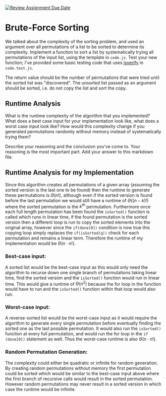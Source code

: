 [![Review Assignment Due Date](https://classroom.github.com/assets/deadline-readme-button-24ddc0f5d75046c5622901739e7c5dd533143b0c8e959d652212380cedb1ea36.svg)](https://classroom.github.com/a/7eEMzrNd)
# Brute-Force Sorting

We talked about the complexity of the sorting problem, and used an argument over
all permutations of a list to be sorted to determine its complexity. Implement
a function to sort a list by systematically trying all permutations of the input
list, using the template in `code.js`. Test your new function; I've provided
some basic testing code that uses [jsverify](https://jsverify.github.io/) in
`code.test.js`.

The return value should be the number of permutations that were tried until the
sorted list was "discovered". The unsorted list passed as an argument should be
sorted, i.e. do not copy the list and sort the copy.

## Runtime Analysis

What is the runtime complexity of the algorithm that you implemented? What does
a best case input for your implementation look like, what does a worst case
input look like? How would this complexity change if you generated permutations
randomly without memory instead of systematically trying them?

Describe your reasoning and the conclusion you've come to. Your reasoning is the
most important part. Add your answer to this markdown file.

## Runtime Analysis for my Implementation
Since this algorithm creates all permutations of a given array (assuming the sorted version is the last one to be found) then the runtime to generate these permutations is $\Theta(n!)$, although even if the sorted version is found before the last permutation we would still have a runtime of $\Theta((n-k)!)$ where the sorted permutation is the $k^{th}$ permutation. Furthermore once each full length permutation has been found the `isSorted()` function is called which runs in linear time, if the found permutation is the sorted version then a different loop is run to copy the sorted elements into the original array, however since the `if(done[0])` condition is now true this copying loop simply replaces the `if(isSorted(q))` check for each permutation and remains a linear term. Therefore the runtime of my implementation would be $\Theta(n \cdot n!)$.

### Best-case input:
A sorted list would be the best-case input as this would only need the algorithm to recurse down one single branch of permutations taking linear time, find the sorted version and the `isSorted()` function would run in linear time. This would give a runtime of $\Theta(n^2)$ because the for loop in the function would have to run and the `isSorted()` function within that loop would also run. 

### Worst-case input:
A reverse-sorted list would be the worst-case input as it would require the algorithm to generate every single permutation before eventually finding the sorted one as the last possible permutation. It would also run the `isSorted()` function at every full permutation, and would run the for loop in the `if (done[0])` statement as well. Thus the worst-case runtime is also $\Theta(n \cdot n!)$.

### Random Permutation Generation:
The complexity could either be quadratic or infinite for random generation. By creating random permutations without memory the first permutation could be sorted which would be similar to the best-case input above where the first branch of recursive calls would result in the sorted permutation. However random permutations may never result in a sorted version in which case the runtime would be infinite.

